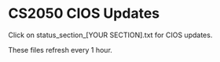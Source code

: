 # CS2050 CIOS Updates

Click on status_section_[YOUR SECTION].txt for CIOS updates.

These files refresh every 1 hour.
